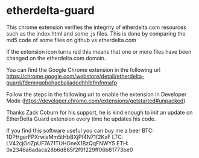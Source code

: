 # etherdelta-guard

This chrome extension verifies the integrity of etherdelta.com resources such as the index.html and some .js files. This is done by comparing the md5 code of some files on github vs etherdelta.com

If the extension icon turns red this means that one or more files have been changed on the etherdelta.com domain.

You can find the Google Chrome extension in the following url https://chrome.google.com/webstore/detail/etherdelta-guard/fdemngobohaebajiadodhhlbfmfnmafp

Follow the steps in the following url to enable the extension in Developer Mode (https://developer.chrome.com/extensions/getstarted#unpacked)

Thanks Zack Coburn for his support, he is kind enough to init an update on EtherDelta Guard extension every time he updates his code.

If you find this software useful you can buy me a beer
BTC: 1DPHgerFPXrwiaMm5tHbBXjPf4N71f2KxF
LTC: LV42cjGriZpUF7A71TUHGneX1BzQqFNWY5
ETH: 0x2346a6adaca28b6d885f2f9f229ff06b81773be0
